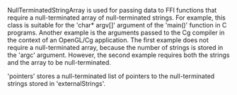 NullTerminatedStringArray is used for passing data to FFI functions that require a null-terminated array of null-terminated strings.  For example, this class is suitable for the 'char* argv[]' argument of the 'main()' function in C programs.  Another example is the arguments passed to the Cg compiler in the context of an OpenGL/Cg application.  The first example does not require a null-terminated array, because the number of strings is stored in the 'argc' argument.  However, the second example requires both the strings and the array to be null-terminated.

'pointers' stores a null-terminated list of pointers to the null-terminated strings stored in 'externalStrings'.